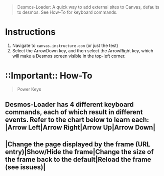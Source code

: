 > Desmos-Loader: A quick way to add external sites to Canvas, defaults to desmos. See How-To for keyboard commands.

# Instructions
1) Navigate to ```canvas.instructure.com``` (or just the test)
2) Select the ArrowDown key, and then select the ArrowRight key, which will make a Desmos screen visible in the top-left corner.

# ::Important:: How-To
> Power Keys

Desmos-Loader has 4 different keyboard commands, each of which result in different events. Refer to the chart below to learn each:
|Arrow Left|Arrow Right|Arrow Up|Arrow Down|
--------------------------------------------
|Change the page displayed by the frame (URL entry)|Show/Hide the frame|Change the size of the frame back to the default|Reload the frame (see issues)|
--------------------------------------------
